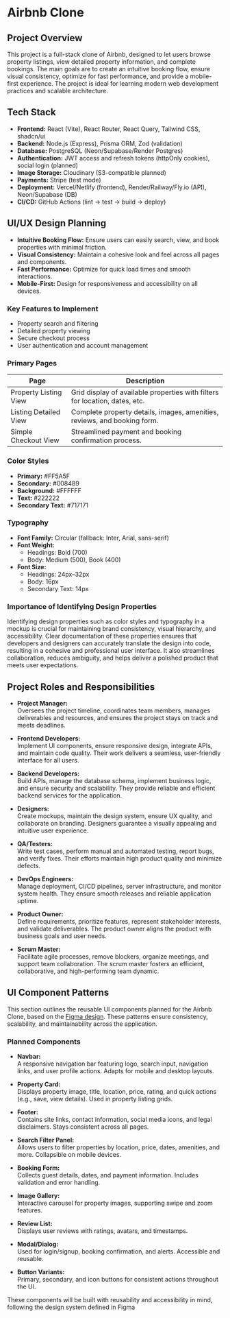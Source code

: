 # Airbnb Clone

## Project Overview

This project is a full-stack clone of Airbnb, designed to let users browse property listings, view detailed property information, and complete bookings. The main goals are to create an intuitive booking flow, ensure visual consistency, optimize for fast performance, and provide a mobile-first experience. The project is ideal for learning modern web development practices and scalable architecture.

## Tech Stack

- **Frontend:** React (Vite), React Router, React Query, Tailwind CSS, shadcn/ui
- **Backend:** Node.js (Express), Prisma ORM, Zod (validation)
- **Database:** PostgreSQL (Neon/Supabase/Render Postgres)
- **Authentication:** JWT access and refresh tokens (httpOnly cookies), social login (planned)
- **Image Storage:** Cloudinary (S3-compatible planned)
- **Payments:** Stripe (test mode)
- **Deployment:** Vercel/Netlify (frontend), Render/Railway/Fly.io (API), Neon/Supabase (DB)
- **CI/CD:** GitHub Actions (lint → test → build → deploy)


## UI/UX Design Planning



- **Intuitive Booking Flow:** Ensure users can easily search, view, and book properties with minimal friction.
- **Visual Consistency:** Maintain a cohesive look and feel across all pages and components.
- **Fast Performance:** Optimize for quick load times and smooth interactions.
- **Mobile-First:** Design for responsiveness and accessibility on all devices.

### Key Features to Implement

- Property search and filtering
- Detailed property viewing
- Secure checkout process
- User authentication and account management

### Primary Pages

| Page                   | Description                                                                 |
|------------------------|-----------------------------------------------------------------------------|
| Property Listing View  | Grid display of available properties with filters for location, dates, etc. |
| Listing Detailed View  | Complete property details, images, amenities, reviews, and booking form.    |
| Simple Checkout View   | Streamlined payment and booking confirmation process.                       |

### Color Styles

- **Primary:** #FF5A5F
- **Secondary:** #008489
- **Background:** #FFFFFF
- **Text:** #222222
- **Secondary Text:** #717171

### Typography

- **Font Family:** Circular (fallback: Inter, Arial, sans-serif)
- **Font Weight:** 
  - Headings: Bold (700)
  - Body: Medium (500), Book (400)
- **Font Size:** 
  - Headings: 24px–32px
  - Body: 16px
  - Secondary Text: 14px

### Importance of Identifying Design Properties

Identifying design properties such as color styles and typography in a mockup is crucial for maintaining brand consistency, visual hierarchy, and accessibility. Clear documentation of these properties ensures that developers and designers can accurately translate the design into code, resulting in a cohesive and professional user interface. It also streamlines collaboration, reduces ambiguity, and helps deliver a polished product that meets user expectations.

## Project Roles and Responsibilities

- **Project Manager:**  
  Oversees the project timeline, coordinates team members, manages deliverables and resources, and ensures the project stays on track and meets deadlines.

- **Frontend Developers:**  
  Implement UI components, ensure responsive design, integrate APIs, and maintain code quality. Their work delivers a seamless, user-friendly interface for all users.

- **Backend Developers:**  
  Build APIs, manage the database schema, implement business logic, and ensure security and scalability. They provide reliable and efficient backend services for the application.

- **Designers:**  
  Create mockups, maintain the design system, ensure UX quality, and collaborate on branding. Designers guarantee a visually appealing and intuitive user experience.

- **QA/Testers:**  
  Write test cases, perform manual and automated testing, report bugs, and verify fixes. Their efforts maintain high product quality and minimize defects.

- **DevOps Engineers:**  
  Manage deployment, CI/CD pipelines, server infrastructure, and monitor system health. They ensure smooth releases and reliable application uptime.

- **Product Owner:**  
  Define requirements, prioritize features, represent stakeholder interests, and validate deliverables. The product owner aligns the product with business goals and user needs.

- **Scrum Master:**  
  Facilitate agile processes, remove blockers, organize meetings, and support team collaboration. The scrum master fosters an efficient, collaborative, and high-performing team dynamic.

## UI Component Patterns

This section outlines the reusable UI components planned for the Airbnb Clone, based on the [Figma design](https://www.figma.com/design/E2BRqdPcKkrnX6hLGPto8Z/Project-Airbnb?node-id=1-4&p=f&t=asmdI7OxfZ21cglv-0). These patterns ensure consistency, scalability, and maintainability across the application.

### Planned Components

- **Navbar:**  
  A responsive navigation bar featuring logo, search input, navigation links, and user profile actions. Adapts for mobile and desktop layouts.

- **Property Card:**  
  Displays property image, title, location, price, rating, and quick actions (e.g., save, view details). Used in property listing grids.

- **Footer:**  
  Contains site links, contact information, social media icons, and legal disclaimers. Stays consistent across all pages.

- **Search Filter Panel:**  
  Allows users to filter properties by location, price, dates, amenities, and more. Collapsible on mobile devices.

- **Booking Form:**  
  Collects guest details, dates, and payment information. Includes validation and error handling.

- **Image Gallery:**  
  Interactive carousel for property images, supporting swipe and zoom features.

- **Review List:**  
  Displays user reviews with ratings, avatars, and timestamps.

- **Modal/Dialog:**  
  Used for login/signup, booking confirmation, and alerts. Accessible and reusable.

- **Button Variants:**  
  Primary, secondary, and icon buttons for consistent actions throughout the UI.

These components will be built with reusability and accessibility in mind, following the design system defined in Figma